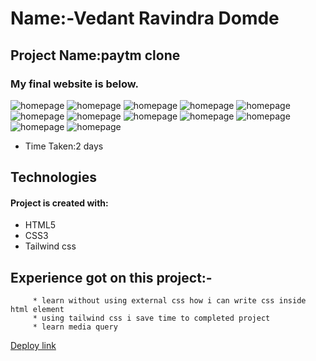 # Name:-Vedant Ravindra Domde

## Project Name:paytm clone

### My final website is below.

![homepage](images/Screenshot(53).png.png)
![homepage](images/Screenshot(54).png.png)
![homepage](images/Screenshot(55).png.png)
![homepage](images/Screenshot(56).png.png)
![homepage](images/Screenshot(57).png.png)
![homepage](images/Screenshot(58).png.png)
![homepage](assets/Screenshot(59).png.png)
![homepage](images/Screenshot(60).png.png)
![homepage](images/Screenshot(61).png.png)
![homepage](images/Screenshot(62).png.png)
![homepage](images/Screenshot(63).png.png)
![homepage](images/Screenshot(64).png.png)

- Time Taken:2 days

## Technologies
#### Project is created with:
* HTML5
* CSS3
* Tailwind css


## Experience got on this project:-
         * learn without using external css how i can write css inside html element
         * using tailwind css i save time to completed project
         * learn media query


  [Deploy link](https://vedantdomde.github.io/Paytm-Clone/) 